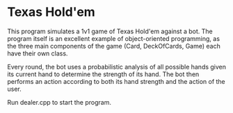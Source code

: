 # Texas Hold'em

This program simulates a 1v1 game of Texas Hold'em against a bot. 
The program itself is an excellent example of object-oriented programming, as the three main components of the game (Card, DeckOfCards, Game) each have their own class.

Every round, the bot uses a probabilistic analysis of all possible hands given its current hand to determine the strength of its hand.
The bot then performs an action according to both its hand strength and the action of the user.

Run dealer.cpp to start the program.